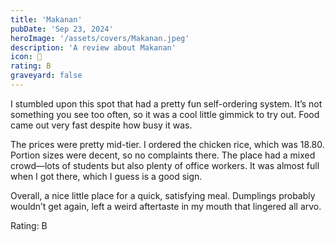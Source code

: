 ```yaml
---
title: 'Makanan'
pubDate: 'Sep 23, 2024'
heroImage: '/assets/covers/Makanan.jpeg'
description: 'A review about Makanan'
icon: 🐔
rating: B
graveyard: false
---
```


I stumbled upon this spot that had a pretty fun self-ordering system. It’s not something you see too often, so it was a cool little gimmick to try out. Food came out very fast despite how busy it was.

The prices were pretty mid-tier. I ordered the chicken rice, which was 18.80. Portion sizes were decent, so no complaints there. The place had a mixed crowd—lots of students but also plenty of office workers. It was almost full when I got there, which I guess is a good sign.

Overall, a nice little place for a quick, satisfying meal. Dumplings probably wouldn’t get again, left a weird aftertaste in my mouth that lingered all arvo.

Rating: B
